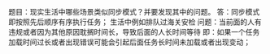 题目：现实生活中哪些场景类似同步模式？并要发现其中的问题。
答：同步模式即按照先后顺序有序执行任务；
    生活中例如排队过海关安检
    问题：当前面的人有违规或者因为其他原因耽搁时间长，导致后面的人长时间等待
        即：如果一个任务加载时间过长或者出现错误可能会引起后面任务长时间未加载或者出现变动；